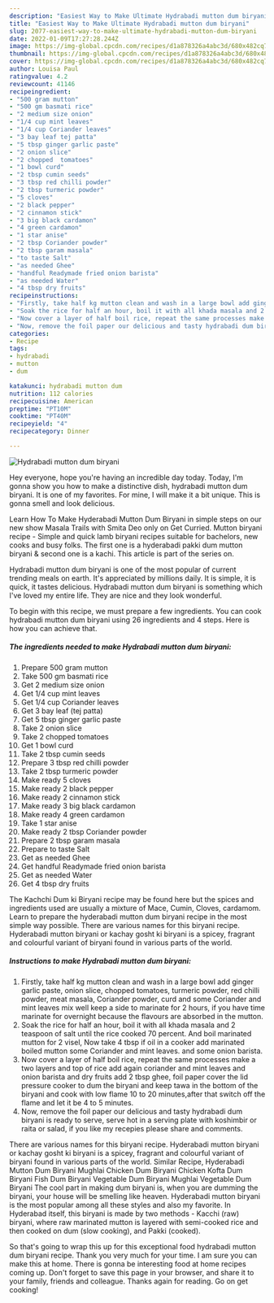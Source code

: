 ```yaml
---
description: "Easiest Way to Make Ultimate Hydrabadi mutton dum biryani"
title: "Easiest Way to Make Ultimate Hydrabadi mutton dum biryani"
slug: 2077-easiest-way-to-make-ultimate-hydrabadi-mutton-dum-biryani
date: 2022-01-09T17:27:28.244Z
image: https://img-global.cpcdn.com/recipes/d1a878326a4abc3d/680x482cq70/hydrabadi-mutton-dum-biryani-recipe-main-photo.jpg
thumbnail: https://img-global.cpcdn.com/recipes/d1a878326a4abc3d/680x482cq70/hydrabadi-mutton-dum-biryani-recipe-main-photo.jpg
cover: https://img-global.cpcdn.com/recipes/d1a878326a4abc3d/680x482cq70/hydrabadi-mutton-dum-biryani-recipe-main-photo.jpg
author: Louisa Paul
ratingvalue: 4.2
reviewcount: 41146
recipeingredient:
- "500 gram mutton"
- "500 gm basmati rice"
- "2 medium size onion"
- "1/4 cup mint leaves"
- "1/4 cup Coriander leaves"
- "3 bay leaf tej patta"
- "5 tbsp ginger garlic paste"
- "2 onion slice"
- "2 chopped  tomatoes"
- "1 bowl curd"
- "2 tbsp cumin seeds"
- "3 tbsp red chilli powder"
- "2 tbsp turmeric powder"
- "5 cloves"
- "2 black pepper"
- "2 cinnamon stick"
- "3 big black cardamon"
- "4 green cardamon"
- "1 star anise"
- "2 tbsp Coriander powder"
- "2 tbsp garam masala"
- "to taste Salt"
- "as needed Ghee"
- "handful Readymade fried onion barista"
- "as needed Water"
- "4 tbsp dry fruits"
recipeinstructions:
- "Firstly, take half kg mutton clean and wash in a large bowl add ginger garlic paste, onion slice, chopped tomatoes, turmeric powder, red chilli powder, meat masala, Coriander powder, curd and some Coriander and mint leaves mix well keep a side to marinate for 2 hours, if you have time marinate for overnight because the flavours are absorbed in the mutton."
- "Soak the rice for half an hour, boil it with all khada masala and 2 teaspoon of salt until the rice cooked 70 percent. And boil marinated mutton for 2 visel, Now take 4 tbsp if oil in a cooker add marinated boiled mutton some Coriander and mint leaves. and some onion barista."
- "Now cover a layer of half boil rice, repeat the same processes make a two layers and top of rice add again coriander and mint leaves and onion barista and dry fruits add 2 tbsp ghee, foil paper cover the lid pressure cooker to dum the biryani and keep tawa in the bottom of the biryani and cook with low flame 10 to 20 minutes,after that switch off the flame and let it be 4 to 5 minutes."
- "Now, remove the foil paper our delicious and tasty hydrabadi dum biryani is ready to serve, serve hot in a serving plate with koshimbir or raita or salad, if you like my recepies please share and comments."
categories:
- Recipe
tags:
- hydrabadi
- mutton
- dum

katakunci: hydrabadi mutton dum 
nutrition: 112 calories
recipecuisine: American
preptime: "PT10M"
cooktime: "PT40M"
recipeyield: "4"
recipecategory: Dinner

---
```



![Hydrabadi mutton dum biryani](https://img-global.cpcdn.com/recipes/d1a878326a4abc3d/680x482cq70/hydrabadi-mutton-dum-biryani-recipe-main-photo.jpg)

Hey everyone, hope you're having an incredible day today. Today, I'm gonna show you how to make a distinctive dish, hydrabadi mutton dum biryani. It is one of my favorites. For mine, I will make it a bit unique. This is gonna smell and look delicious.

Learn How To Make Hyderabadi Mutton Dum Biryani in simple steps on our new show Masala Trails with Smita Deo only on Get Curried. Mutton biryani recipe - Simple and quick lamb biryani recipes suitable for bachelors, new cooks and busy folks. The first one is a hyderabadi pakki dum mutton biryani &amp; second one is a kachi. This article is part of the series on.

Hydrabadi mutton dum biryani is one of the most popular of current trending meals on earth. It's appreciated by millions daily. It is simple, it is quick, it tastes delicious. Hydrabadi mutton dum biryani is something which I've loved my entire life. They are nice and they look wonderful.


To begin with this recipe, we must prepare a few ingredients. You can cook hydrabadi mutton dum biryani using 26 ingredients and 4 steps. Here is how you can achieve that.

<!--inarticleads1-->

##### The ingredients needed to make Hydrabadi mutton dum biryani:

1. Prepare 500 gram mutton
1. Take 500 gm basmati rice
1. Get 2 medium size onion
1. Get 1/4 cup mint leaves
1. Get 1/4 cup Coriander leaves
1. Get 3 bay leaf (tej patta)
1. Get 5 tbsp ginger garlic paste
1. Take 2 onion slice
1. Take 2 chopped  tomatoes
1. Get 1 bowl curd
1. Take 2 tbsp cumin seeds
1. Prepare 3 tbsp red chilli powder
1. Take 2 tbsp turmeric powder
1. Make ready 5 cloves
1. Make ready 2 black pepper
1. Make ready 2 cinnamon stick
1. Make ready 3 big black cardamon
1. Make ready 4 green cardamon
1. Take 1 star anise
1. Make ready 2 tbsp Coriander powder
1. Prepare 2 tbsp garam masala
1. Prepare to taste Salt
1. Get as needed Ghee
1. Get handful Readymade fried onion barista
1. Get as needed Water
1. Get 4 tbsp dry fruits


The Kachchi Dum ki Biryani recipe may be found here but the spices and ingredients used are usually a mixture of Mace, Cumin, Cloves, cardamom. Learn to prepare the hyderabadi mutton dum biryani recipe in the most simple way possible. There are various names for this biryani recipe. Hyderabadi mutton biryani or kachay gosht ki biryani is a spicey, fragrant and colourful variant of biryani found in various parts of the world. 

<!--inarticleads2-->

##### Instructions to make Hydrabadi mutton dum biryani:

1. Firstly, take half kg mutton clean and wash in a large bowl add ginger garlic paste, onion slice, chopped tomatoes, turmeric powder, red chilli powder, meat masala, Coriander powder, curd and some Coriander and mint leaves mix well keep a side to marinate for 2 hours, if you have time marinate for overnight because the flavours are absorbed in the mutton.
1. Soak the rice for half an hour, boil it with all khada masala and 2 teaspoon of salt until the rice cooked 70 percent. And boil marinated mutton for 2 visel, Now take 4 tbsp if oil in a cooker add marinated boiled mutton some Coriander and mint leaves. and some onion barista.
1. Now cover a layer of half boil rice, repeat the same processes make a two layers and top of rice add again coriander and mint leaves and onion barista and dry fruits add 2 tbsp ghee, foil paper cover the lid pressure cooker to dum the biryani and keep tawa in the bottom of the biryani and cook with low flame 10 to 20 minutes,after that switch off the flame and let it be 4 to 5 minutes.
1. Now, remove the foil paper our delicious and tasty hydrabadi dum biryani is ready to serve, serve hot in a serving plate with koshimbir or raita or salad, if you like my recepies please share and comments.


There are various names for this biryani recipe. Hyderabadi mutton biryani or kachay gosht ki biryani is a spicey, fragrant and colourful variant of biryani found in various parts of the world. Similar Recipe, Hyderabadi Mutton Dum Biryani Mughlai Chicken Dum Biryani Chicken Kofta Dum Biryani Fish Dum Biryani Vegetable Dum Biryani Mughlai Vegetable Dum Biryani The cool part in making dum biryani is, when you are dumming the biryani, your house will be smelling like heaven. Hyderabadi mutton biryani is the most popular among all these styles and also my favorite. In Hyderabad itself, this biryani is made by two methods - Kacchi (raw) biryani, where raw marinated mutton is layered with semi-cooked rice and then cooked on dum (slow cooking), and Pakki (cooked). 

So that's going to wrap this up for this exceptional food hydrabadi mutton dum biryani recipe. Thank you very much for your time. I am sure you can make this at home. There is gonna be interesting food at home recipes coming up. Don't forget to save this page in your browser, and share it to your family, friends and colleague. Thanks again for reading. Go on get cooking!

